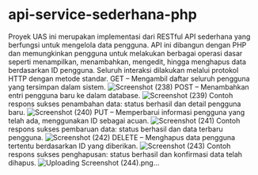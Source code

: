 # api-service-sederhana-php
Proyek UAS ini merupakan implementasi dari RESTful API sederhana yang berfungsi untuk mengelola data pengguna. API ini dibangun dengan PHP dan memungkinkan pengguna untuk melakukan berbagai operasi dasar seperti menampilkan, menambahkan, mengedit, hingga menghapus data berdasarkan ID pengguna. Seluruh interaksi dilakukan melalui protokol HTTP dengan metode standar.
GET – Mengambil daftar seluruh pengguna yang tersimpan dalam sistem.
![Screenshot (238)](https://github.com/user-attachments/assets/fb51fcd4-0512-490b-8cca-6fcb6ade7feb)
POST – Menambahkan entri pengguna baru ke dalam database.
![Screenshot (239)](https://github.com/user-attachments/assets/cd6c675b-2930-4c64-ab11-f188035d9b35)
Contoh respons sukses penambahan data: status berhasil dan detail pengguna baru.
![Screenshot (240)](https://github.com/user-attachments/assets/67e45d90-3d4e-4edf-be50-1c0a1a415bee)
PUT – Memperbarui informasi pengguna yang telah ada, menggunakan ID sebagai acuan.
![Screenshot (241)](https://github.com/user-attachments/assets/d75a0bd3-a728-4014-891f-e790720a2a3b)
Contoh respons sukses pembaruan data: status berhasil dan data terbaru pengguna.
![Screenshot (242)](https://github.com/user-attachments/assets/446c3e01-771a-4a44-97f0-2286066fa87a)
DELETE – Menghapus data pengguna tertentu berdasarkan ID yang diberikan.
![Screenshot (243)](https://github.com/user-attachments/assets/f69de0c4-55bc-4e9b-8448-ff9255cf1140)
Contoh respons sukses penghapusan: status berhasil dan konfirmasi data telah dihapus.
![Uploading Screenshot (244).png…]()





